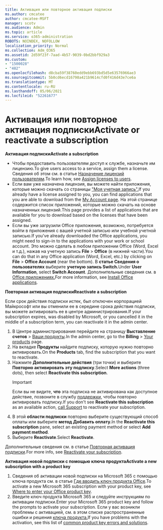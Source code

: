 ```yaml
---
title: Активация или повторное активация подписки
ms.author: cmcatee
author: cmcatee-MSFT
manager: scotv
ms.audience: Admin
ms.topic: article
ms.service: o365-administration
ROBOTS: NOINDEX, NOFOLLOW
localization_priority: Normal
ms.collection: Adm_O365
ms.assetid: 2d59f23f-7aad-4b57-9039-0bd2bbf929a3
ms.custom:
- "1500028"
- "482"
ms.openlocfilehash: d8cba59f38760edd9ebb693bd5d5e63576966ae3
ms.sourcegitcommit: 5b0cd6ecd16798a421b9614cfd0f416d43e7ce6a
ms.translationtype: MT
ms.contentlocale: ru-RU
ms.lasthandoff: 05/06/2021
ms.locfileid: "52261677"
---
```

# <a name="activate-or-reactivate-a-subscription"></a><span data-ttu-id="585b0-102">Активация или повторное активация подписки</span><span class="sxs-lookup"><span data-stu-id="585b0-102">Activate or reactivate a subscription</span></span>

<span data-ttu-id="585b0-103">**Активация подписки**</span><span class="sxs-lookup"><span data-stu-id="585b0-103">**Activate a subscription**</span></span>

- <span data-ttu-id="585b0-104">Чтобы предоставить пользователям доступ к службе, назначьте им лицензию.</span><span class="sxs-lookup"><span data-stu-id="585b0-104">To give users access to a service, assign them a license.</span></span> <span data-ttu-id="585b0-105">Сведения об этом см. в статье [Назначение лицензий пользователям](https://docs.microsoft.com/microsoft-365/admin/manage/assign-licenses-to-users).</span><span class="sxs-lookup"><span data-stu-id="585b0-105">To learn how, see [Assign licenses to users](https://docs.microsoft.com/microsoft-365/admin/manage/assign-licenses-to-users).</span></span>
- <span data-ttu-id="585b0-106">Если вам уже назначена лицензия, вы можете найти приложения, которые можно скачать со страницы ["Моя учетная запись".](https://portal.office.com/account/#installs)</span><span class="sxs-lookup"><span data-stu-id="585b0-106">If you already have a license assigned to you, you can find applications that you are able to download from the [My Account page](https://portal.office.com/account/#installs).</span></span> <span data-ttu-id="585b0-107">На этой странице содержится список приложений, которые можно скачать на основе назначенных лицензий.</span><span class="sxs-lookup"><span data-stu-id="585b0-107">This page provides a list of applications that are available for you to download based on the licenses that have been assigned.</span></span>
- <span data-ttu-id="585b0-108">Если вы уже загрузили Office приложения, возможно, потребуется войти в приложения с вашей учетной записью или учебной учетной записью.</span><span class="sxs-lookup"><span data-stu-id="585b0-108">If you've already downloaded the Office applications, you might need to sign-in to the applications with your work or school account.</span></span> <span data-ttu-id="585b0-109">Это можно сделать в любом приложении Office (Word, Excel и т.д.), нажав на учетную запись **File**  >  **Office** (в нижней части).</span><span class="sxs-lookup"><span data-stu-id="585b0-109">You can do that in any Office application (Word, Excel, etc.) by clicking on **File** > **Office Account** (near the bottom).</span></span> <span data-ttu-id="585b0-110">В **статье Сведения о пользователях** выберите **учетную запись Switch.**</span><span class="sxs-lookup"><span data-stu-id="585b0-110">Under **User Information**, select **Switch Account**.</span></span> <span data-ttu-id="585b0-111">Дополнительные сведения см. в [Office приложениях.](https://docs.microsoft.com/microsoft-365/admin/setup/install-applications)</span><span class="sxs-lookup"><span data-stu-id="585b0-111">For more information, see [Install Office applications](https://docs.microsoft.com/microsoft-365/admin/setup/install-applications).</span></span>

<span data-ttu-id="585b0-112">**Повторная активация подписки**</span><span class="sxs-lookup"><span data-stu-id="585b0-112">**Reactivate a subscription**</span></span>

<span data-ttu-id="585b0-113">Если срок действия подписки истек, был отключен корпорацией Майкрософт или вы отменили ее в середине срока действия подписки, вы можете активировать ее в центре администрирования.</span><span class="sxs-lookup"><span data-stu-id="585b0-113">If your subscription expires, was disabled by Microsoft, or you cancelled it in the middle of a subscription term, you can reactivate it in the admin center.</span></span>
  
1. <span data-ttu-id="585b0-114">В Центре администрирования перейдите на страницу **Выставление счетов** > [Ваши продукты](https://go.microsoft.com/fwlink/p/?linkid=842054).</span><span class="sxs-lookup"><span data-stu-id="585b0-114">In the admin center, go to the **Billing** > [Your products](https://go.microsoft.com/fwlink/p/?linkid=842054) page.</span></span>
2. <span data-ttu-id="585b0-115">На вкладке **Продукты** найдите подписку, которую нужно повторно активировать.</span><span class="sxs-lookup"><span data-stu-id="585b0-115">On the **Products** tab, find the subscription that you want to reactivate.</span></span>
3. <span data-ttu-id="585b0-116">Нажмите **Дополнительные действия** (три точки) и выберите **Повторно активировать эту подписку**.</span><span class="sxs-lookup"><span data-stu-id="585b0-116">Select **More actions** (three dots), then select **Reactivate this subscription**.</span></span>
    > [!IMPORTANT]
    > <span data-ttu-id="585b0-117">Если вы не видите, **что** эта подписка не активирована как доступное действие, позвоните в службу [поддержки,](/microsoft-365/admin/contact-support-for-business-products) чтобы повторно активировать подписку.</span><span class="sxs-lookup"><span data-stu-id="585b0-117">If you don't see **Reactivate this subscription** as an available action, [call Support](/microsoft-365/admin/contact-support-for-business-products) to reactivate your subscription.</span></span>
4. <span data-ttu-id="585b0-118">В этой **области подписки** повторно выберите существующий способ оплаты или выберите **метод Добавить оплату.**</span><span class="sxs-lookup"><span data-stu-id="585b0-118">In the **Reactivate this subscription** pane, select an existing payment method or select **Add payment method**.</span></span>
5. <span data-ttu-id="585b0-119">Выберите **Reactivate**.</span><span class="sxs-lookup"><span data-stu-id="585b0-119">Select **Reactivate**.</span></span>

<span data-ttu-id="585b0-120">Дополнительные сведения см. в статье [Повторная активация подписки](https://docs.microsoft.com/microsoft-365/commerce/subscriptions/reactivate-your-subscription).</span><span class="sxs-lookup"><span data-stu-id="585b0-120">For more info, see [Reactivate your subscription](https://docs.microsoft.com/microsoft-365/commerce/subscriptions/reactivate-your-subscription).</span></span>

<span data-ttu-id="585b0-121">**Активация новой подписки с помощью ключа продукта**</span><span class="sxs-lookup"><span data-stu-id="585b0-121">**Activate a new subscription with a product key**</span></span>

1. <span data-ttu-id="585b0-122">Сведения об активации новой подписки на Microsoft 365 с помощью ключа продукта см. в статье [Где вводить ключ продукта Office](https://support.office.com/article/where-to-enter-your-office-product-key-0a82e5ae-739e-4b92-a6f4-2ec780c185db).</span><span class="sxs-lookup"><span data-stu-id="585b0-122">To activate a new Microsoft 365 subscription with your product key, see [Where to enter your Office product key](https://support.office.com/article/where-to-enter-your-office-product-key-0a82e5ae-739e-4b92-a6f4-2ec780c185db).</span></span>
2. <span data-ttu-id="585b0-123">Введите ключ продукта Microsoft 365 и следуйте инструкциям по активации подписки.</span><span class="sxs-lookup"><span data-stu-id="585b0-123">Enter your Microsoft 365 product key and follow the prompts to activate your subscription.</span></span> <span data-ttu-id="585b0-124">Если у вас возникли проблемы с активацией, см. в этом списке распространенные ошибки и решения [ключа продукта.](https://docs.microsoft.com/microsoft-365/commerce/product-key-errors-and-solutions)</span><span class="sxs-lookup"><span data-stu-id="585b0-124">If you have problems with the activation, see this list of [common product key errors and solutions](https://docs.microsoft.com/microsoft-365/commerce/product-key-errors-and-solutions).</span></span>